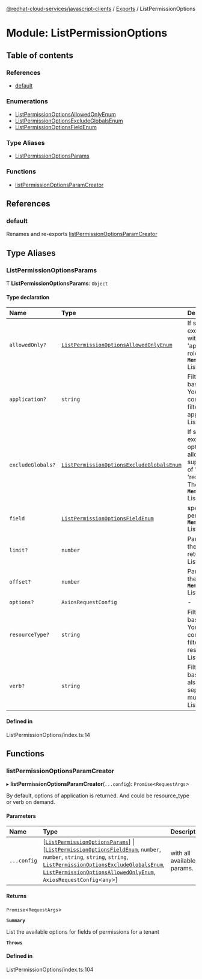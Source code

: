 [@redhat-cloud-services/javascript-clients](../README.md) / [Exports](../modules.md) / ListPermissionOptions

# Module: ListPermissionOptions

## Table of contents

### References

- [default](ListPermissionOptions.md#default)

### Enumerations

- [ListPermissionOptionsAllowedOnlyEnum](../enums/ListPermissionOptions.ListPermissionOptionsAllowedOnlyEnum.md)
- [ListPermissionOptionsExcludeGlobalsEnum](../enums/ListPermissionOptions.ListPermissionOptionsExcludeGlobalsEnum.md)
- [ListPermissionOptionsFieldEnum](../enums/ListPermissionOptions.ListPermissionOptionsFieldEnum.md)

### Type Aliases

- [ListPermissionOptionsParams](ListPermissionOptions.md#listpermissionoptionsparams)

### Functions

- [listPermissionOptionsParamCreator](ListPermissionOptions.md#listpermissionoptionsparamcreator)

## References

### default

Renames and re-exports [listPermissionOptionsParamCreator](ListPermissionOptions.md#listpermissionoptionsparamcreator)

## Type Aliases

### ListPermissionOptionsParams

Ƭ **ListPermissionOptionsParams**: `Object`

#### Type declaration

| Name | Type | Description |
| :------ | :------ | :------ |
| `allowedOnly?` | [`ListPermissionOptionsAllowedOnlyEnum`](../enums/ListPermissionOptions.ListPermissionOptionsAllowedOnlyEnum.md) | If set to \'true\', this will exclude any permission with a role where the \'application\' is not in the role create allow list. **`Memberof`** ListPermissionOptionsApi |
| `application?` | `string` | Filter returned options based on application. You may also use a comma-separated list to filter on multiple applications. **`Memberof`** ListPermissionOptionsApi |
| `excludeGlobals?` | [`ListPermissionOptionsExcludeGlobalsEnum`](../enums/ListPermissionOptions.ListPermissionOptionsExcludeGlobalsEnum.md) | If set to \'true\', this will exclude any permission option with a global allowance on the supplied \'?field=\' value of \'application\', \'resource_type\' or \'verb\'. The default is \'false\'. **`Memberof`** ListPermissionOptionsApi |
| `field` | [`ListPermissionOptionsFieldEnum`](../enums/ListPermissionOptions.ListPermissionOptionsFieldEnum.md) | specify which fields of permission to display **`Memberof`** ListPermissionOptionsApi |
| `limit?` | `number` | Parameter for selecting the amount of data returned. **`Memberof`** ListPermissionOptionsApi |
| `offset?` | `number` | Parameter for selecting the offset of data. **`Memberof`** ListPermissionOptionsApi |
| `options?` | `AxiosRequestConfig` | - |
| `resourceType?` | `string` | Filter returned options based on resource_type. You may also use a comma-separated list to filter on multiple resource_types. **`Memberof`** ListPermissionOptionsApi |
| `verb?` | `string` | Filter returned options based on verb. You may also use a comma-separated list to filter on multiple verbs. **`Memberof`** ListPermissionOptionsApi |

#### Defined in

ListPermissionOptions/index.ts:14

## Functions

### listPermissionOptionsParamCreator

▸ **listPermissionOptionsParamCreator**(`...config`): `Promise`\<`RequestArgs`\>

By default, options of application is returned. And could be resource_type or verb on demand.

#### Parameters

| Name | Type | Description |
| :------ | :------ | :------ |
| `...config` | [[`ListPermissionOptionsParams`](ListPermissionOptions.md#listpermissionoptionsparams)] \| [[`ListPermissionOptionsFieldEnum`](../enums/ListPermissionOptions.ListPermissionOptionsFieldEnum.md), `number`, `number`, `string`, `string`, `string`, [`ListPermissionOptionsExcludeGlobalsEnum`](../enums/ListPermissionOptions.ListPermissionOptionsExcludeGlobalsEnum.md), [`ListPermissionOptionsAllowedOnlyEnum`](../enums/ListPermissionOptions.ListPermissionOptionsAllowedOnlyEnum.md), `AxiosRequestConfig`\<`any`\>] | with all available params. |

#### Returns

`Promise`\<`RequestArgs`\>

**`Summary`**

List the available options for fields of permissions for a tenant

**`Throws`**

#### Defined in

ListPermissionOptions/index.ts:104
